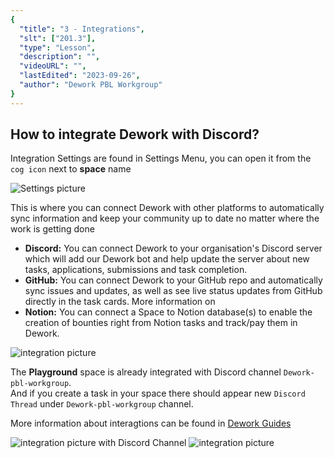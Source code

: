 ```yaml
---
{
  "title": "3 - Integrations",
  "slt": ["201.3"],
  "type": "Lesson",
  "description": "",
  "videoURL": "",
  "lastEdited": "2023-09-26",
  "author": "Dework PBL Workgroup"
}
---
```


## How to integrate Dework with Discord?

Integration Settings are found in Settings Menu, you can open it from the `cog icon` next to **space** name

![Settings picture](/Dework_PBL_Pictures/Module_201/Dework_Space_Settings.png)

This is where you can connect Dework with other platforms to automatically sync information and keep your community up to date no matter where the work is getting done

- **Discord:** You can connect Dework to your organisation's Discord server which will add our Dework bot and help update the server about new tasks, applications, submissions and task completion.
- **GitHub:** You can connect Dework to your GitHub repo and automatically sync issues and updates, as well as see live status updates from GitHub directly in the task cards. More information on
- **Notion:** You can connect a Space to Notion database(s) to enable the creation of bounties right from Notion tasks and track/pay them in Dework.

![integration picture](/Dework_PBL_Pictures/Module_201/Discord_Integration.png)

The **Playground** space is already integrated with Discord channel ``Dework-pbl-workgroup``.  
And if you create a task in your space there should appear new ``Discord Thread`` under ``Dework-pbl-workgroup`` channel.  

More information about interagtions can be found in [Dework Guides](https://dework.gitbook.io/product-docs/guides-for-orgs/connecting-to-discord)

![integration picture with Discord Channel](/Dework_PBL_Pictures/Module_201/Integration_Discord.png)
![integration picture](/Dework_PBL_Pictures/Module_201/Integration_Discord_Thread.png)

